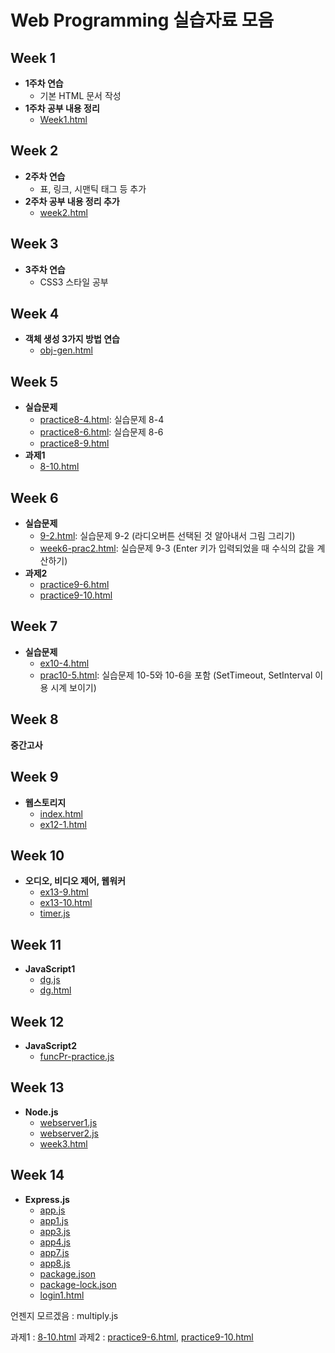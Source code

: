 # Web Programming 실습자료 모음

## Week 1
- **1주차 연습**
  - 기본 HTML 문서 작성
- **1주차 공부 내용 정리**
  - [Week1.html](Week1.html)

## Week 2
- **2주차 연습**
  - 표, 링크, 시맨틱 태그 등 추가
- **2주차 공부 내용 정리 추가**
  - [week2.html](week2.html)

## Week 3
- **3주차 연습**
  - CSS3 스타일 공부

## Week 4
- **객체 생성 3가지 방법 연습**
  - [obj-gen.html](obj-gen.html)
    
## Week 5
- **실습문제**
  - [practice8-4.html](practice8-4.html): 실습문제 8-4
  - [practice8-6.html](practice8-6.html): 실습문제 8-6
  - [practice8-9.html](practice8-9.html)
- **과제1**
  - [8-10.html](8-10.html)

## Week 6
- **실습문제**
  - [9-2.html](9-2.html): 실습문제 9-2 (라디오버튼 선택된 것 알아내서 그림 그리기)
  - [week6-prac2.html](week6-prac2.html): 실습문제 9-3 (Enter 키가 입력되었을 때 수식의 값을 계산하기)
- **과제2**
  - [practice9-6.html](practice9-6.html)
  - [practice9-10.html](practice9-10.html)

## Week 7
- **실습문제**
  - [ex10-4.html](ex10-4.html)
  - [prac10-5.html](prac10-5.html): 실습문제 10-5와 10-6을 포함 (SetTimeout, SetInterval 이용 시계 보이기)
 
## Week 8
 **중간고사**
 
## Week 9
- **웹스토리지**
  - [index.html](index.html)
  - [ex12-1.html](ex12-1.html)
  

## Week 10
- **오디오, 비디오 제어, 웹워커**
  - [ex13-9.html](ex13-9.html)
  - [ex13-10.html](ex13-10.html)
  - [timer.js](timer.js)

## Week 11
- **JavaScript1**
  - [dg.js](dg.js)
  - [dg.html](dg.html)
  
## Week 12
- **JavaScript2**
  - [funcPr-practice.js](funcPr-practice.js)

## Week 13
- **Node.js**
  - [webserver1.js](webserver1.js)
  - [webserver2.js](webserver2.js)
  - [week3.html](week3.html)

## Week 14
- **Express.js**
  - [app.js](week14/app.js)
  - [app1.js](app1.js)
  - [app3.js](app3.js)
  - [app4.js](app4.js)
  - [app7.js](app7.js)
  - [app8.js](app8.js)
  - [package.json](package.json)
  - [package-lock.json](package-lock.json)
  - [login1.html](login1.html)


언젠지 모르겠음 : 
multiply.js

과제1 : [8-10.html](8-10.html)
과제2 : [practice9-6.html](practice9-6.html), [practice9-10.html](practice9-10.html)

